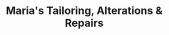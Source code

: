 ---
title: "Maria's Tailoring, Alterations & Repairs"
url: /edinburgh/marias-tailoring-alterations-und-repairs/
shop: Schneiderei
---